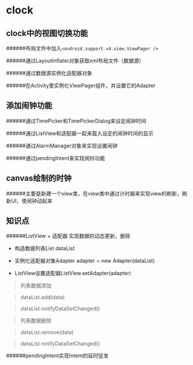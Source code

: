 clock
=====

clock中的视图切换功能
--------------------
######布局文件中加入`<android.support.v4.view.ViewPager />`

######通过LayoutInflater对象获取xml布局文件（数据源）

######通过数据源实例化适配器对象

######在Activity里实例化ViewPager组件，并设置它的Adapter


添加闹钟功能
-----------
######通过TimePicker和TimePickerDialog来设定闹钟时间

######通过ListView和适配器一起来载入设定的闹钟时间的显示

######通过AlarmManager对象来实现设置闹钟

######通过pendingIntent来实现闹铃功能


canvas绘制的时钟
---------------
######主要是新建一个view类，在view类中通过计时器来实现view的刷新，刷新UI，使闹钟动起来

知识点
------
######ListView + 适配器 实现数据的动态更新，删除
* 构造数据列表List dataList

* 实例化适配器对象Adapter adapter = new Adapter(dataList)

* ListView设置适配器ListView.setAdapter(adapter)

>列表数据添加

>dataList.add(data)

>dataList.notifyDataSetChanged()

>列表数据删除

>dataList.remove(data)

>dataList.notifyDataSetChanged()


######pendingIntent实现Intent的延时促发
